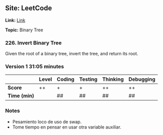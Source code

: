 ## Site: LeetCode

**Link:** [Link](https://leetcode.com/problems/invert-binary-tree/description/)

**Topic:** Binary Tree

### 226. Invert Binary Tree

Given the root of a binary tree, invert the tree, and return its root.

### Version 1 31:05 minutes

|           | Level | Coding | Testing | Thinking | Debugging  |
|-----------|-------|--------|---------|----------|------------|
| **Score** | ++    | +      | +       | ++       | ++         |
| **Time (min)** | | ## | ## | ## | ## |

### Notes
- Pesamiento loco de uso de swap.
- Tome tiempo en pensar en usar otra variable auxiliar.
